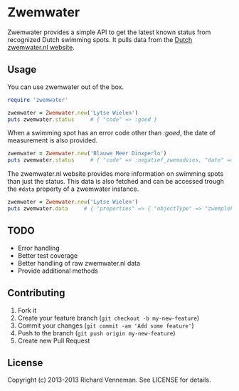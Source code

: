 # Zwemwater

Zwemwater provides a simple API to get the latest known status from recognized Dutch swimming spots. It pulls data from the [Dutch zwemwater.nl website](http://zwemwater.nl).

## Usage

You can use zwemwater out of the box.

```ruby
require 'zwemwater'

zwemwater = Zwemwater.new('Lytse Wielen')
puts zwemwater.status     # { "code" => :goed }
```

When a swimming spot has an error code other than _:goed_, the date of measurement is also provided.

```ruby
zwemwater = Zwemwater.new('Blauwe Meer Dinxperlo')
puts zwemwater.status     # { "code" => :negatief_zwemadvies, "date" => #<Date: 2013-07-05> }
```

The zwemwater.nl website provides more information on swimming spots than just the status. This data is also fetched and can be accessed trough the `#data` property of a zwemwater instance.

```ruby
zwemwater = Zwemwater.new('Lytse Wielen')
puts zwemwater.data     # { "properties" => { "objectType" => "zwemplek", "id" => 1686, "status" => { "code" => "goed" }, "boundingBox" => { "minx" => 187255.29648096, "miny" => 580892.53598798, "maxx" => 187426.65648096, "maxy" => 580965.19598798}, "naam" => "Lytse Wielen", "zwemwaterlocatieId" => 965}, "geometry" => { "type" => "Point", "coordinates" => [187340.3393170484, 580935.4267625385]}, "type" => "Feature" }
```

## TODO

* Error handling
* Better test coverage
* Better handling of raw zwemwater.nl data
* Provide additional methods

## Contributing

1. Fork it
2. Create your feature branch (`git checkout -b my-new-feature`)
3. Commit your changes (`git commit -am 'Add some feature'`)
4. Push to the branch (`git push origin my-new-feature`)
5. Create new Pull Request

## License

Copyright (c) 2013-2013 Richard Venneman. See LICENSE for details.

